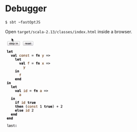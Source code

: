 # Debugger

```bash
$ sbt ~fastOptJS
```

Open `target/scala-2.13/classes/index.html` inside a browser.


![Debugger Screenshot](doc/debugger.gif)
